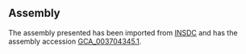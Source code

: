 
Assembly
--------

The assembly presented has been imported from 
[INSDC](http://www.insdc.org) and has the assembly accession
[GCA\_003704345.1](http://www.ebi.ac.uk/ena/data/view/GCA_003704345.1).

